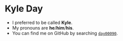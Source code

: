 # Kyle Day

* I preferred to be called **Kyle**.
* My pronouns are **he**/**him**/**his**.
* You can find me on GitHub by searching [`day00090`](https://github.com/day00090/).